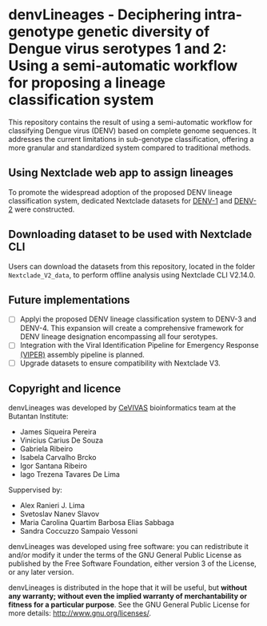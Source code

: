 # denvLineages - Deciphering intra-genotype genetic diversity of Dengue virus serotypes 1 and 2: Using a semi-automatic workflow for proposing a lineage classification system

This repository contains the result of using a semi-automatic workflow for classifying Dengue virus (DENV) based on complete genome sequences. It addresses the current limitations in sub-genotype classification, offering a more granular and standardized system compared to traditional methods.

## Using Nextclade web app to assign lineages

To promote the widespread adoption of the proposed DENV lineage classification system, dedicated Nextclade datasets for [DENV-1](https://v2.clades.nextstrain.org/?dataset-url=https://github.com/alex-ranieri/denvLineages/tree/main/Nextclade_V2_data/datasets/DENV1) and [DENV-2](https://v2.clades.nextstrain.org/?dataset-url=https://github.com/alex-ranieri/denvLineages/tree/main/Nextclade_V2_data/datasets/DENV2) were constructed.

## Downloading dataset to be used with Nextclade CLI
Users can download the datasets from this repository, located in the folder `Nextclade_V2_data`, to perform offline analysis using Nextclade CLI V2.14.0.

## Future implementations

 - [ ] Applyi the proposed DENV lineage classification system to DENV-3 and DENV-4. This expansion will create a comprehensive framework for DENV lineage designation encompassing all four serotypes.
 - [ ] Integration with the Viral Identification Pipeline for Emergency Response [(VIPER)](https://github.com/alex-ranieri/viper) assembly pipeline  is planned.
 - [ ] Upgrade datasets to ensure compatibility with Nextclade V3.

 ## Copyright and licence

denvLineages was developed by [CeVIVAS](https://bv.fapesp.br/en/auxilios/110575/continuous-improvement-of-vaccines-center-for-viral-surveillance-and-serological-assessment-cevivas/) bioinformatics team at the Butantan Institute:
* James Siqueira Pereira
* Vinicius Carius De Souza
* Gabriela Ribeiro
* Isabela Carvalho Brcko
* Igor Santana Ribeiro
* Iago Trezena Tavares De Lima

Suppervised by:
* Alex Ranieri J. Lima 
* Svetoslav Nanev Slavov
* Maria Carolina Quartim Barbosa Elias Sabbaga
* Sandra Coccuzzo Sampaio Vessoni 

denvLineages was developed using free software: you can redistribute it and/or modify it under the terms of the GNU General Public License as published by the Free Software Foundation, either version 3 of the License, or any later version.

denvLineages is distributed in the hope that it will be useful, but **without any warranty; without even the implied warranty of merchantability or fitness for a particular purpose**. See the GNU General Public License for more details: http://www.gnu.org/licenses/.